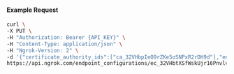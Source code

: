 <!-- Code generated for API Clients. DO NOT EDIT. -->

#### Example Request

```bash
curl \
-X PUT \
-H "Authorization: Bearer {API_KEY}" \
-H "Content-Type: application/json" \
-H "Ngrok-Version: 2" \
-d '{"certificate_authority_ids":["ca_32VHbpIeO9rZKe5oSNPxR2rDH9d"],"enabled":true}' \
https://api.ngrok.com/endpoint_configurations/ec_32VHbtXSfWskUjr16PnvlvIbfjf/mutual_tls
```
